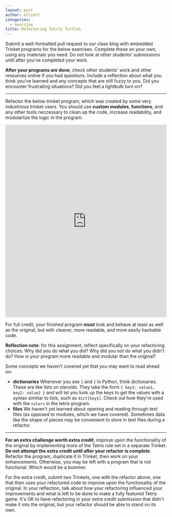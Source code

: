 ```yaml
---
layout: post
author: elliott
categories:
  - exercise
title: Refactoring Tetris Turtles
---
```


Submit a well-formatted pull request to our class blog with embedded Trinket programs for the below exercises.
Complete these on your own, using any materials you need. Do not
look at other students' submissions until after you've completed your work.  

**After your programs are done**, check other students' work and other resources online if you had questions.
Include a reflection about what you think you've learned and any concepts that are still fuzzy to you.
Did you encounter frustrating situations? Did you feel a lightbulb turn on?

___


Refactor the below trinket program, which was created by some very industrious trinket users.
You should use **custom modules**, **functions**, and any other tools neccessary to 
clean up the code, increase readability, and modularlize the logic in the program.

<iframe src="https://trinket.io/embed/python/d0b14e13d2" width="100%" height="600" frameborder="0" marginwidth="0" marginheight="0" allowfullscreen></iframe>

For full credit, your finished program **must** look and behave at least as well as the original, but with cleaner, more 
readable, and more easily hackable code.

**Reflection note**: for this assignment, reflect specifically on your refactoring choices.  Why did you do what you did?
Why did you not do what you didn't do?  How is your program more readable and modular than the original?

Some concepts we haven't covered yet that you may want to read ahead on:

* **dictionaries**  Whenever you see `{` and `}` in Python, think dictionaries.  These are like lists
on steroids. They take the form `{ key1: value1, key2: value2 }` and will let you look up the keys to
get the values with a syntax similiar to lists, such as `dict[key1]`.  Check out how they're used with 
the `colors` in the tetris program.
* **files**  We haven't yet learned about opening and reading through text files (as opposed to modules, which
we have covered).  Sometimes data like the shape of pieces may be convenient to store in text files during a
refactor.

___

**For an extra challenge worth extra credit**, improve upon the functionality of the original by 
implementing more of the Tetris rule set in a separate Trinket. **Do not attempt the extra credit until after 
your refactor is complete**.  Refactor the program, duplicate it in Trinket, then work on your enhancements. 
Otherwise, you may be left with a program that is not functional.  Which would be a bummer.  

For the extra credit, submit two Trinkets, one with the refactor above, one that then uses your refactored
code to improve upon the functionality of the original.  In your reflection, talk about how your
refactoring influenced your improvements and what is left to be done to make a fully featured Tetris game.
It's OK to have refactoring in your extra credit submission that didn't make it into the original, but
your refactor should be able to stand on its own.